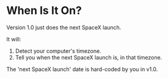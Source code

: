 # When Is It On?

Version 1.0 just does the next SpaceX launch.

It will:

1. Detect your computer's timezone.
2. Tell you when the next SpaceX launch is, in that timezone.

The 'next SpaceX launch' date is hard-coded by you in v1.0.
